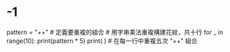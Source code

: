 # -1
pattern = "*+*+"  # 定義要重複的組合  # 用字串乘法重複構建花紋，共十行 for _ in range(10):     print(pattern * 5)     print( )  # 在每一行中重複五次 "*+*+" 組合
